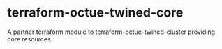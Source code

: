 # terraform-octue-twined-core
A partner terraform module to terraform-octue-twined-cluster providing core resources.
